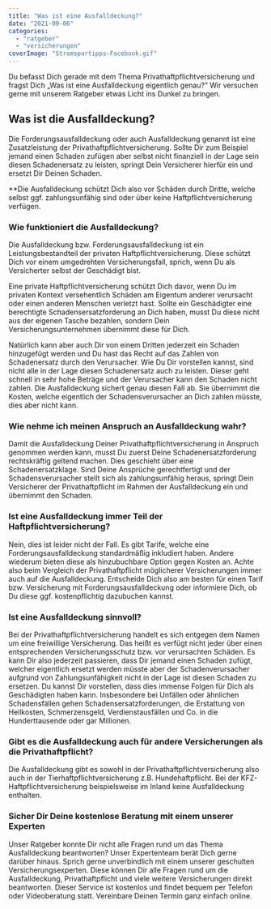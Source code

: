 ```yaml
---
title: "Was ist eine Ausfalldeckung?"
date: "2021-09-06"
categories: 
  - "ratgeber"
  - "versicherungen"
coverImage: "Stromspartipps-Facebook.gif"
---
```



Du befasst Dich gerade mit dem Thema Privathaftpflichtversicherung und fragst Dich „Was ist eine Ausfalldeckung eigentlich genau?“  Wir versuchen gerne mit unserem Ratgeber etwas Licht ins Dunkel zu bringen. 

## Was ist die Ausfalldeckung? 
Die Forderungsausfalldeckung oder auch Ausfalldeckung genannt ist eine Zusatzleistung der Privathaftpflichtversicherung. Sollte Dir zum Beispiel jemand einen Schaden zufügen aber selbst nicht finanziell in der Lage sein diesen Schadenersatz zu leisten, springt Dein Versicherer hierfür ein und ersetzt Dir Deinen Schaden.  

**Die Ausfalldeckung schützt Dich also vor Schäden durch Dritte, welche selbst ggf. zahlungsunfähig sind oder über keine Haftpflichtversicherung verfügen. 

### Wie funktioniert die Ausfalldeckung? 
Die Ausfalldeckung bzw. Forderungsausfalldeckung ist ein Leistungsbestandteil der privaten Haftpflichtversicherung. Diese schützt Dich vor einem umgedrehten Versicherungsfall, sprich, wenn Du als Versicherter selbst der Geschädigt bist. 

Eine private Haftpflichtversicherung schützt Dich davor, wenn Du im privaten Kontext versehentlich Schäden am Eigentum anderer verursacht oder einen anderen Menschen verletzt hast. Sollte ein Geschädigter eine berechtigte Schadensersatzforderung an Dich haben, musst Du diese nicht aus der eigenen Tasche bezahlen, sondern Dein Versicherungsunternehmen übernimmt diese für Dich. 

Natürlich kann aber auch Dir von einem Dritten jederzeit ein Schaden hinzugefügt werden und Du hast das Recht auf das Zahlen von Schadenersatz durch den Verursacher. Wie Du Dir vorstellen kannst, sind nicht alle in der Lage diesen Schadenersatz auch zu leisten. Dieser geht schnell in sehr hohe Beträge und der Verursacher kann den Schaden nicht zahlen. Die Ausfalldeckung sichert genau diesen Fall ab. Sie übernimmt die Kosten, welche eigentlich der Schadensverursacher an Dich zahlen müsste, dies aber nicht kann. 

### Wie nehme ich meinen Anspruch an Ausfalldeckung wahr? 
Damit die Ausfalldeckung Deiner Privathaftpflichtversicherung in Anspruch genommen werden kann, musst Du zuerst Deine Schadenersatzforderung rechtskräftig geltend machen. Dies geschieht über eine Schadenersatzklage. Sind Deine Ansprüche gerechtfertigt und der Schadensverursacher stellt sich als zahlungsunfähig heraus, springt Dein Versicherer der Privathaftpflicht im Rahmen der Ausfalldeckung ein und übernimmt den Schaden. 

### Ist eine Ausfalldeckung immer Teil der Haftpflichtversicherung? 
Nein, dies ist leider nicht der Fall. Es gibt Tarife, welche eine Forderungsausfalldeckung standardmäßig inkludiert haben. Andere wiederum bieten diese als hinzubuchbare Option gegen Kosten an. Achte also beim Vergleich der Privathaftpflicht möglicherer Versicherungen immer auch auf die Ausfalldeckung. Entscheide Dich also am besten für einen Tarif bzw. Versicherung mit Forderungsausfalldeckung oder informiere Dich, ob Du diese ggf. kostenpflichtig dazubuchen kannst. 

### Ist eine Ausfalldeckung sinnvoll? 
Bei der Privathaftpflichtversicherung handelt es sich entgegen dem Namen um eine freiwillige Versicherung. Das heißt es verfügt nicht jeder über einen entsprechenden Versicherungsschutz bzw. vor verursachten Schäden. Es kann Dir also jederzeit passieren, dass Dir jemand einen Schaden zufügt, welcher eigentlich ersetzt werden müsste aber der Schadenverursacher aufgrund von Zahlungsunfähigkeit nicht in der Lage ist diesen Schaden zu ersetzen. Du kannst Dir vorstellen, dass dies immense Folgen für Dich als Geschädigten haben kann. Insbesondere bei Unfällen oder ähnlichen Schadensfällen gehen Schadensersatzforderungen, die Erstattung von Heilkosten, Schmerzensgeld, Verdienstausfällen und Co. in die Hunderttausende oder gar Millionen. 

### Gibt es die Ausfalldeckung auch für andere Versicherungen als die Privathaftpflicht? 
Die Ausfalldeckung gibt es sowohl in der Privathaftpflichtversicherung also auch in der Tierhaftpflichtversicherung z.B. Hundehaftpflicht. Bei der KFZ-Haftpflichtversicherung beispielsweise im Inland keine Ausfalldeckung enthalten. 

### Sicher Dir Deine kostenlose Beratung mit einem unserer Experten
Unser Ratgeber konnte Dir nicht alle Fragen rund um das Thema Ausfalldeckung beantworten? Unser Expertenteam berät Dich gerne darüber hinaus. Sprich gerne unverbindlich mit einem unserer geschulten Versicherungsexperten. Diese können Dir alle Fragen rund um die Ausfalldeckung, Privathaftpflicht und viele weitere Versicherungen direkt beantworten. Dieser Service ist kostenlos und findet bequem per Telefon oder Videoberatung statt. Vereinbare Deinen Termin ganz einfach online.